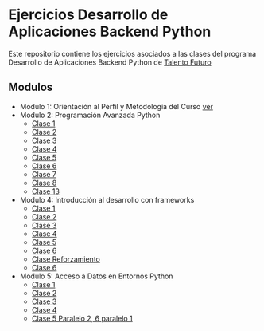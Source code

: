 # Ejercicios Desarrollo de Aplicaciones Backend Python

Este repositorio contiene los ejercicios asociados a las clases del programa Desarrollo de Aplicaciones Backend Python de [Talento Futuro](https://talentofuturo.com)

## Modulos

* Modulo 1: Orientación al Perfil y Metodología del Curso [ver](/modulo-1-clase-1/README.md)
* Modulo 2: Programación Avanzada Python
  * [Clase 1](/modulo-2-clase-1/README.md)
  * [Clase 2](/modulo-2-clase-2/README.md)
  * [Clase 3](/modulo-2-clase-3/README.md)
  * [Clase 4](/modulo-2-clase-4/README.md)
  * [Clase 5](/modulo-2-clase-5/README.md)
  * [Clase 6](/modulo-2-clase-6/README.md)
  * [Clase 7](/modulo-2-clase-7/README.md)
  * [Clase 8](/modulo-2-clase-8/README.md)
  * [Clase 13](/modulo-4-clase-1/README.md)
* Modulo 4: Introducción al desarrollo con frameworks
  * [Clase 1](/modulo-4-clase-1/README.md)
  * [Clase 2](/modulo-4-clase-2/README.md)
  * [Clase 3](/modulo-4-clase-3/README.md)
  * [Clase 4](/modulo-4-clase-4/README.md)
  * [Clase 5](/modulo-4-clase-5/README.md)
  * [Clase 6](/modulo-4-clase-6/README.md)
  * [Clase Reforzamiento](/modulo-4-clase-reforzamiento/README.md)
  * [Clase 6](/modulo-4-clase-7/README.md)
* Modulo 5: Acceso a Datos en Entornos Python
  * [Clase 1](/modulo-5-clase-1/)
  * [Clase 2](/modulo-5-clase-2/README.md)
  * [Clase 3](/modulo-5-clase-3/README.md)
  * [Clase 4](/modulo-5-clase-4/README.md)
  * [Clase 5 Paralelo 2, 6 paralelo 1](/modulo-5-clase-6/README.md)
